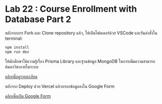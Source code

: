 # Lab 22 : Course Enrollment with Database Part 2

หลังจากการ Fork และ Clone repository แล้ว, ให้เปิดโฟลเดอร์ด้วย VSCode และรันคำสั่งใน terminal:

```bash
npm install
npm run dev
```

ให้นักศึกษาใช้ความรู้เรื่อง Prisma Library และฐานข้อมูล MongoDB ในการเพิ่มความสามารถค้นหาวิชาภายในระบบ

[คลิกเพื่อดูรายละเอียด](https://o365cmu-my.sharepoint.com/:b:/g/personal/chayanin_s_cmu_ac_th1/EWvLxm4p-1xOitzEXeghLPsBH8PPsws_OQVshN9bzYFm3Q?e=qWiglP)

หลังจาก Deploy ด้วย Vercel แล้วกรอกข้อมูลลงใน Google Form

[คลิกเพื่อเปิด Google Form](https://forms.gle/C7WcPdHK5NJ5NMVZ8)
